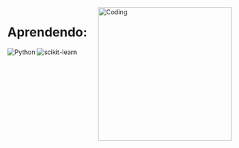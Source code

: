<img align="right" alt="Coding" height="300" width="300" src="https://i.redd.it/y06nqrn77al91.png">
<h1 align="left">Aprendendo:</h1>

![Python](https://img.shields.io/badge/python-3670A0?style=for-the-badge&logo=python&logoColor=ffdd54)
![scikit-learn](https://img.shields.io/badge/scikit--learn-%23F7931E.svg?style=for-the-badge&logo=scikit-learn&logoColor=white)




